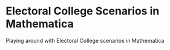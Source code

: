 # Electoral College Scenarios in Mathematica

Playing around with Electoral College scenarios in Mathematica
